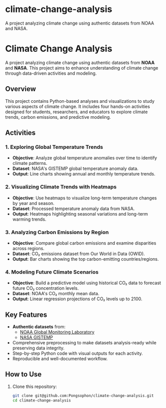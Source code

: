 # climate-change-analysis
A project analyzing climate change using authentic datasets from NOAA and NASA.
# Climate Change Analysis

A project analyzing climate change using authentic datasets from **NOAA** and **NASA**. This project aims to enhance understanding of climate change through data-driven activities and modeling.

## Overview

This project contains Python-based analyses and visualizations to study various aspects of climate change. It includes four hands-on activities designed for students, researchers, and educators to explore climate trends, carbon emissions, and predictive modeling.

## Activities

### 1. Exploring Global Temperature Trends
- **Objective**: Analyze global temperature anomalies over time to identify climate patterns.
- **Dataset**: NASA's GISTEMP global temperature anomaly data.
- **Output**: Line charts showing annual and monthly temperature trends.

### 2. Visualizing Climate Trends with Heatmaps
- **Objective**: Use heatmaps to visualize long-term temperature changes by year and season.
- **Dataset**: Processed temperature anomaly data from NASA.
- **Output**: Heatmaps highlighting seasonal variations and long-term warming trends.

### 3. Analyzing Carbon Emissions by Region
- **Objective**: Compare global carbon emissions and examine disparities across regions.
- **Dataset**: CO₂ emissions dataset from Our World in Data (OWID).
- **Output**: Bar charts showing the top carbon-emitting countries/regions.

### 4. Modeling Future Climate Scenarios
- **Objective**: Build a predictive model using historical CO₂ data to forecast future CO₂ concentration levels.
- **Dataset**: NOAA's CO₂ monthly mean data.
- **Output**: Linear regression projections of CO₂ levels up to 2100.

## Key Features
- **Authentic datasets** from:
  - [NOAA Global Monitoring Laboratory](https://gml.noaa.gov/ccgg/trends/data.html)
  - [NASA GISTEMP](https://data.giss.nasa.gov/gistemp/)
- Comprehensive preprocessing to make datasets analysis-ready while preserving data integrity.
- Step-by-step Python code with visual outputs for each activity.
- Reproducible and well-documented workflow.

## How to Use
1. Clone this repository:
   ```bash
   git clone git@github.com:Pongsophon/climate-change-analysis.git
   cd climate-change-analysis
